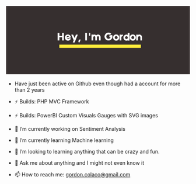 <img src="https://github.com/gordoncolaco/gordoncolaco/blob/master/img/hero.png" alt="Hero image">

<!--
**gordoncolaco/gordoncolaco** is a ✨ _special_ ✨ repository because its `README.md` (this file) appears on your GitHub profile.
-->
- Have just been active on Github even though had a account for more than 2 years

- ⚡ Builds: PHP MVC Framework 
- ⚡ Builds: PowerBI Custom Visuals Gauges with SVG images

- 🔭 I’m currently working on Sentiment Analysis
- 🌱 I’m currently learning Machine learning
- 🤔 I’m looking to learning anything that can be crazy and fun.
- 💬 Ask me about anything and I might not even know it
- 📫 How to reach me: gordon.colaco@gmail.com


